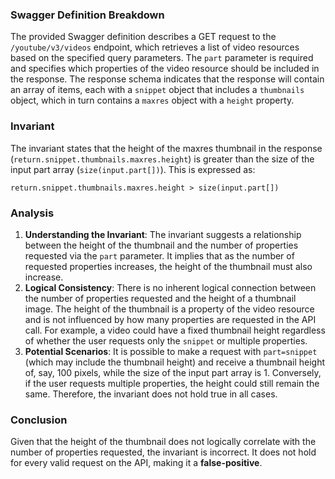 ### Swagger Definition Breakdown
The provided Swagger definition describes a GET request to the `/youtube/v3/videos` endpoint, which retrieves a list of video resources based on the specified query parameters. The `part` parameter is required and specifies which properties of the video resource should be included in the response. The response schema indicates that the response will contain an array of items, each with a `snippet` object that includes a `thumbnails` object, which in turn contains a `maxres` object with a `height` property.

### Invariant
The invariant states that the height of the maxres thumbnail in the response (`return.snippet.thumbnails.maxres.height`) is greater than the size of the input part array (`size(input.part[])`). This is expressed as:

`return.snippet.thumbnails.maxres.height > size(input.part[])`

### Analysis
1. **Understanding the Invariant**: The invariant suggests a relationship between the height of the thumbnail and the number of properties requested via the `part` parameter. It implies that as the number of requested properties increases, the height of the thumbnail must also increase.
2. **Logical Consistency**: There is no inherent logical connection between the number of properties requested and the height of a thumbnail image. The height of the thumbnail is a property of the video resource and is not influenced by how many properties are requested in the API call. For example, a video could have a fixed thumbnail height regardless of whether the user requests only the `snippet` or multiple properties.
3. **Potential Scenarios**: It is possible to make a request with `part=snippet` (which may include the thumbnail height) and receive a thumbnail height of, say, 100 pixels, while the size of the input part array is 1. Conversely, if the user requests multiple properties, the height could still remain the same. Therefore, the invariant does not hold true in all cases.

### Conclusion
Given that the height of the thumbnail does not logically correlate with the number of properties requested, the invariant is incorrect. It does not hold for every valid request on the API, making it a **false-positive**.
